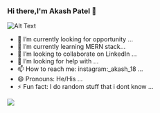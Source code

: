 

### Hi there,I'm Akash Patel 👋
![Alt Text](https://camo.githubusercontent.com/b86a9047afd5ab67de4d8d1c1ce6293db7900b997bb10cfdeec7046e7f035fe3/68747470733a2f2f6d69726f2e6d656469756d2e636f6d2f6d61782f313336302f312a495247486d69477361313673746564517649615a66772e676966)



- 🔭 I’m currently looking for opportunity ...
- 🌱 I’m currently learning MERN stack...
- 👯 I’m looking to collaborate on LinkedIn ...
- 🤔 I’m looking for help with ...
- 📫 How to reach me: instagram:_akash_18 ...
- 😄 Pronouns: He/His ...
- ⚡ Fun fact: I do random stuff that i dont know  ...



![](https://komarev.com/ghpvc/?username=AkashPatel18&color=brightgreen)
